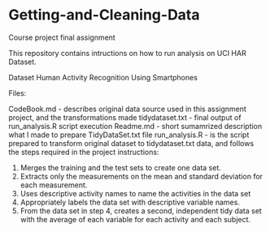# Getting-and-Cleaning-Data
Course project final assignment

This repository contains intructions on how to run analysis on UCI HAR Dataset.

Dataset
Human Activity Recognition Using Smartphones

Files: 

CodeBook.md - describes original data source used in this assignment project, and the transformations made 
tidydataset.txt - final output of run_analysis.R script execution
Readme.md - short sumamrized description what I made to prepare TidyDataSet.txt file
run_analysis.R - is the script prepared to transform original dataset to tidydataset.txt data, and follows the steps required in the project instructions: 
  1. Merges the training and the test sets to create one data set.
  2. Extracts only the measurements on the mean and standard deviation for each measurement.
  3. Uses descriptive activity names to name the activities in the data set
  4. Appropriately labels the data set with descriptive variable names.
  5. From the data set in step 4, creates a second, independent tidy data set with the average of each variable for each activity and each subject.

